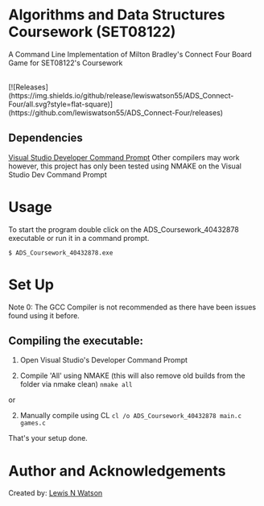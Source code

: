 # Algorithms and Data Structures Coursework (SET08122)
A Command Line Implementation of Milton Bradley's Connect Four Board Game for SET08122's Coursework

<br>
[![Releases](https://img.shields.io/github/release/lewiswatson55/ADS_Connect-Four/all.svg?style=flat-square)](https://github.com/lewiswatson55/ADS_Connect-Four/releases)

## Dependencies
[Visual Studio Developer Command Prompt](https://docs.microsoft.com/en-us/visualstudio/ide/reference/command-prompt-powershell)
Other compilers may work however, this project has only been tested using NMAKE on the Visual Studio Dev Command Prompt

# Usage
To start the program double click on the ADS_Coursework_40432878 executable or run it in a command prompt.

```
$ ADS_Coursework_40432878.exe
```

# Set Up
Note 0: The GCC Compiler is not recommended as there have been issues found using it before.

## Compiling the executable:
1. Open Visual Studio's Developer Command Prompt

2. Compile 'All' using NMAKE (this will also remove old builds from the folder via nmake clean) ``` nmake all ```

or

2. Manually compile using CL ``` cl /o ADS_Coursework_40432878 main.c games.c ```

That's your setup done.


# Author and Acknowledgements

Created by: [Lewis N Watson](https://github.com/lewiswatson55/)
